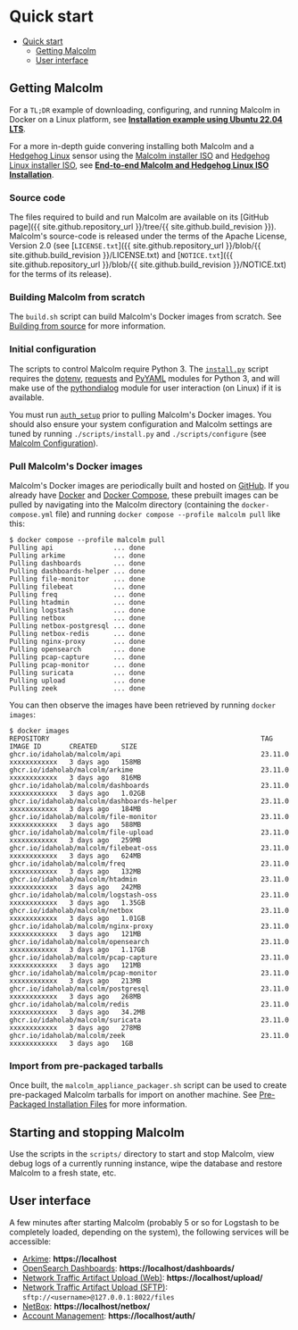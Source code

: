 # <a name="QuickStart"></a>Quick start

* [Quick start](#QuickStart)
    - [Getting Malcolm](#GetMalcolm)
    - [User interface](#UserInterfaceURLs)

## <a name="GetMalcolm"></a>Getting Malcolm

For a `TL;DR` example of downloading, configuring, and running Malcolm in Docker on a Linux platform, see **[Installation example using Ubuntu 22.04 LTS](ubuntu-install-example.md#InstallationExample)**.

For a more in-depth guide convering installing both Malcolm and a [Hedgehog Linux](hedgehog.md) sensor using the [Malcolm installer ISO](malcolm-iso.md#ISO) and [Hedgehog Linux installer ISO](hedgehog-installation.md#HedgehogInstallation), see **[End-to-end Malcolm and Hedgehog Linux ISO Installation](malcolm-hedgehog-e2e-iso-install.md#InstallationExample)**.

### Source code

The files required to build and run Malcolm are available on its [GitHub page]({{ site.github.repository_url }}/tree/{{ site.github.build_revision }}). Malcolm's source-code is released under the terms of the Apache License, Version 2.0 (see [`LICENSE.txt`]({{ site.github.repository_url }}/blob/{{ site.github.build_revision }}/LICENSE.txt) and [`NOTICE.txt`]({{ site.github.repository_url }}/blob/{{ site.github.build_revision }}/NOTICE.txt) for the terms of its release).

### Building Malcolm from scratch

The `build.sh` script can build Malcolm's Docker images from scratch. See [Building from source](development.md#Build) for more information.

### Initial configuration

The scripts to control Malcolm require Python 3. The [`install.py`](malcolm-config.md#ConfigAndTuning) script requires the [dotenv](https://github.com/theskumar/python-dotenv), [requests](https://docs.python-requests.org/en/latest/) and [PyYAML](https://pyyaml.org/) modules for Python 3, and will make use of the [pythondialog](https://pythondialog.sourceforge.io/) module for user interaction (on Linux) if it is available.

You must run [`auth_setup`](authsetup.md#AuthSetup) prior to pulling Malcolm's Docker images. You should also ensure your system configuration and Malcolm settings are tuned by running `./scripts/install.py` and `./scripts/configure` (see [Malcolm Configuration](malcolm-config.md#ConfigAndTuning)).
    
### Pull Malcolm's Docker images

Malcolm's Docker images are periodically built and hosted on [GitHub](https://github.com/orgs/idaholab/packages?repo_name=Malcolm). If you already have [Docker](https://www.docker.com/) and [Docker Compose](https://docs.docker.com/compose/), these prebuilt images can be pulled by navigating into the Malcolm directory (containing the `docker-compose.yml` file) and running `docker compose --profile malcolm pull` like this:
```
$ docker compose --profile malcolm pull
Pulling api               ... done
Pulling arkime            ... done
Pulling dashboards        ... done
Pulling dashboards-helper ... done
Pulling file-monitor      ... done
Pulling filebeat          ... done
Pulling freq              ... done
Pulling htadmin           ... done
Pulling logstash          ... done
Pulling netbox            ... done
Pulling netbox-postgresql ... done
Pulling netbox-redis      ... done
Pulling nginx-proxy       ... done
Pulling opensearch        ... done
Pulling pcap-capture      ... done
Pulling pcap-monitor      ... done
Pulling suricata          ... done
Pulling upload            ... done
Pulling zeek              ... done
```

You can then observe the images have been retrieved by running `docker images`:
```
$ docker images
REPOSITORY                                                     TAG               IMAGE ID       CREATED      SIZE
ghcr.io/idaholab/malcolm/api                                   23.11.0           xxxxxxxxxxxx   3 days ago   158MB
ghcr.io/idaholab/malcolm/arkime                                23.11.0           xxxxxxxxxxxx   3 days ago   816MB
ghcr.io/idaholab/malcolm/dashboards                            23.11.0           xxxxxxxxxxxx   3 days ago   1.02GB
ghcr.io/idaholab/malcolm/dashboards-helper                     23.11.0           xxxxxxxxxxxx   3 days ago   184MB
ghcr.io/idaholab/malcolm/file-monitor                          23.11.0           xxxxxxxxxxxx   3 days ago   588MB
ghcr.io/idaholab/malcolm/file-upload                           23.11.0           xxxxxxxxxxxx   3 days ago   259MB
ghcr.io/idaholab/malcolm/filebeat-oss                          23.11.0           xxxxxxxxxxxx   3 days ago   624MB
ghcr.io/idaholab/malcolm/freq                                  23.11.0           xxxxxxxxxxxx   3 days ago   132MB
ghcr.io/idaholab/malcolm/htadmin                               23.11.0           xxxxxxxxxxxx   3 days ago   242MB
ghcr.io/idaholab/malcolm/logstash-oss                          23.11.0           xxxxxxxxxxxx   3 days ago   1.35GB
ghcr.io/idaholab/malcolm/netbox                                23.11.0           xxxxxxxxxxxx   3 days ago   1.01GB
ghcr.io/idaholab/malcolm/nginx-proxy                           23.11.0           xxxxxxxxxxxx   3 days ago   121MB
ghcr.io/idaholab/malcolm/opensearch                            23.11.0           xxxxxxxxxxxx   3 days ago   1.17GB
ghcr.io/idaholab/malcolm/pcap-capture                          23.11.0           xxxxxxxxxxxx   3 days ago   121MB
ghcr.io/idaholab/malcolm/pcap-monitor                          23.11.0           xxxxxxxxxxxx   3 days ago   213MB
ghcr.io/idaholab/malcolm/postgresql                            23.11.0           xxxxxxxxxxxx   3 days ago   268MB
ghcr.io/idaholab/malcolm/redis                                 23.11.0           xxxxxxxxxxxx   3 days ago   34.2MB
ghcr.io/idaholab/malcolm/suricata                              23.11.0           xxxxxxxxxxxx   3 days ago   278MB
ghcr.io/idaholab/malcolm/zeek                                  23.11.0           xxxxxxxxxxxx   3 days ago   1GB
```

### Import from pre-packaged tarballs

Once built, the `malcolm_appliance_packager.sh` script can be used to create pre-packaged Malcolm tarballs for import on another machine. See [Pre-Packaged Installation Files](development.md#Packager) for more information.

## Starting and stopping Malcolm

Use the scripts in the `scripts/` directory to start and stop Malcolm, view debug logs of a currently running
instance, wipe the database and restore Malcolm to a fresh state, etc.

## <a name="UserInterfaceURLs"></a>User interface

A few minutes after starting Malcolm (probably 5 or so for Logstash to be completely loaded, depending on the system), the following services will be accessible:

* [Arkime](https://arkime.com/): **https://localhost**
* [OpenSearch Dashboards](https://opensearch.org/docs/latest/dashboards/index/): **https://localhost/dashboards/**
* [Network Traffic Artifact Upload (Web)](upload.md#Upload): **https://localhost/upload/**
* [Network Traffic Artifact Upload (SFTP)](upload.md#Upload): `sftp://<username>@127.0.0.1:8022/files`
* [NetBox](asset-interaction-analysis.md#AssetInteractionAnalysis): **https://localhost/netbox/**
* [Account Management](authsetup.md#AuthBasicAccountManagement): **https://localhost/auth/**